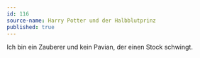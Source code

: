 ```yaml
---
id: 116
source-name: Harry Potter und der Halbblutprinz
published: true
---
```

Ich bin ein Zauberer und kein Pavian, der einen Stock schwingt.
